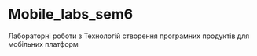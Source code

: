 # Mobile_labs_sem6
Лабораторні роботи з Технологій створення програмних продуктів для мобільних платформ
